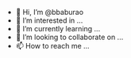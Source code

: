 - 👋 Hi, I’m @bbaburao
- 👀 I’m interested in ...
- 🌱 I’m currently learning ...
- 💞️ I’m looking to collaborate on ...
- 📫 How to reach me ...

<!---
bbaburao/bbaburao is a ✨ special ✨ repository because its `README.md` (this file) appears on your GitHub profile.
You can click the Preview link to take a look at your changes.
--->
